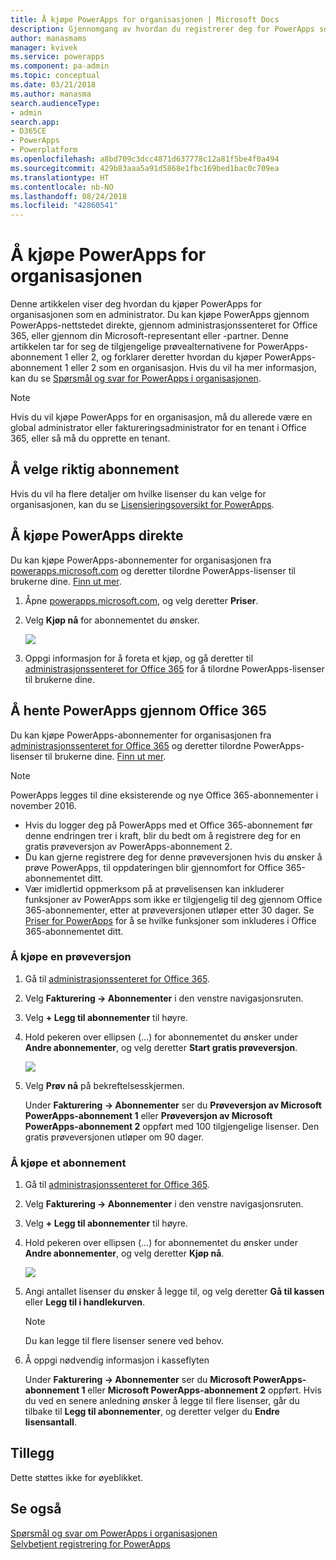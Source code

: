 ```yaml
---
title: Å kjøpe PowerApps for organisasjonen | Microsoft Docs
description: Gjennomgang av hvordan du registrerer deg for PowerApps som en administrator.
author: manasmams
manager: kvivek
ms.service: powerapps
ms.component: pa-admin
ms.topic: conceptual
ms.date: 03/21/2018
ms.author: manasma
search.audienceType:
- admin
search.app:
- D365CE
- PowerApps
- Powerplatform
ms.openlocfilehash: a8bd709c3dcc4871d637778c12a81f5be4f0a494
ms.sourcegitcommit: 429b83aaa5a91d5868e1fbc169bed1bac0c709ea
ms.translationtype: HT
ms.contentlocale: nb-NO
ms.lasthandoff: 08/24/2018
ms.locfileid: "42860541"
---
```

# <a name="purchase-powerapps-for-your-organization"></a>Å kjøpe PowerApps for organisasjonen
Denne artikkelen viser deg hvordan du kjøper PowerApps for organisasjonen som en administrator. Du kan kjøpe PowerApps gjennom PowerApps-nettstedet direkte, gjennom administrasjonssenteret for Office 365, eller gjennom din Microsoft-representant eller -partner. Denne artikkelen tar for seg de tilgjengelige prøvealternativene for PowerApps-abonnement 1 eller 2, og forklarer deretter hvordan du kjøper PowerApps-abonnement 1 eller 2 som en organisasjon. Hvis du vil ha mer informasjon, kan du se [Spørsmål og svar for PowerApps i organisasjonen](signup-question-and-answer.md).

> [!NOTE]
>   Hvis du vil kjøpe PowerApps for en organisasjon, må du allerede være en global administrator eller faktureringsadministrator for en tenant i Office 365, eller så må du opprette en tenant.

## <a name="choosing-the-right-plan"></a>Å velge riktig abonnement
Hvis du vil ha flere detaljer om hvilke lisenser du kan velge for organisasjonen, kan du se [Lisensieringsoversikt for PowerApps](pricing-billing-skus.md).

## <a name="purchase-powerapps-directly"></a>Å kjøpe PowerApps direkte
Du kan kjøpe PowerApps-abonnementer for organisasjonen fra [powerapps.microsoft.com][4] og deretter tilordne PowerApps-lisenser til brukerne dine. [Finn ut mer][5].

1. Åpne [powerapps.microsoft.com][4], og velg deretter **Priser**.

2. Velg **Kjøp nå** for abonnementet du ønsker.

    ![](./media/signup-for-powerapps-admin/buy-now.png)

3. Oppgi informasjon for å foreta et kjøp, og gå deretter til [administrasjonssenteret for Office 365][6] for å tilordne PowerApps-lisenser til brukerne dine.

## <a name="get-powerapps-through-office-365"></a>Å hente PowerApps gjennom Office 365
Du kan kjøpe PowerApps-abonnementer for organisasjonen fra [administrasjonssenteret for Office 365][6] og deretter tilordne PowerApps-lisenser til brukerne dine. [Finn ut mer][5].

> [!NOTE]
> PowerApps legges til dine eksisterende og nye Office 365-abonnementer i november 2016.
>
> * Hvis du logger deg på PowerApps med et Office 365-abonnement før denne endringen trer i kraft, blir du bedt om å registrere deg for en gratis prøveversjon av PowerApps-abonnement 2.
> * Du kan gjerne registrere deg for denne prøveversjonen hvis du ønsker å prøve PowerApps, til oppdateringen blir gjennomfort for Office 365-abonnementet ditt.  
> * Vær imidlertid oppmerksom på at prøvelisensen kan inkluderer funksjoner av PowerApps som ikke er tilgjengelig til deg gjennom Office 365-abonnementer, etter at prøveversjonen utløper etter 30 dager.  Se [Priser for PowerApps][2] for å se hvilke funksjoner som inkluderes i Office 365-abonnementet ditt.


### <a name="purchase-a-subscription-trial"></a>Å kjøpe en prøveversjon
1. Gå til [administrasjonssenteret for Office 365][6].

2. Velg **Fakturering -> Abonnementer** i den venstre navigasjonsruten.

3. Velg **+ Legg til abonnementer** til høyre.

4. Hold pekeren over ellipsen (...) for abonnementet du ønsker under **Andre abonnementer**, og velg deretter **Start gratis prøveversjon**.

    ![](./media/signup-for-powerapps-admin/admin-purchase-trial.png)

5. Velg **Prøv nå** på bekreftelsesskjermen.

    Under **Fakturering -> Abonnementer** ser du **Prøveversjon av Microsoft PowerApps-abonnement 1** eller **Prøveversjon av Microsoft PowerApps-abonnement 2** oppført med 100 tilgjengelige lisenser. Den gratis prøveversjonen utløper om 90 dager.

### <a name="purchase-a-subscription"></a>Å kjøpe et abonnement
1. Gå til [administrasjonssenteret for Office 365][6].

2. Velg **Fakturering -> Abonnementer** i den venstre navigasjonsruten.

3. Velg **+ Legg til abonnementer** til høyre.

4. Hold pekeren over ellipsen (...) for abonnementet du ønsker under **Andre abonnementer**, og velg deretter **Kjøp nå**.

    ![](./media/signup-for-powerapps-admin/admin-purchase-paid.png)

5. Angi antallet lisenser du ønsker å legge til, og velg deretter **Gå til kassen** eller **Legg til i handlekurven**.

   > [!NOTE]
   > Du kan legge til flere lisenser senere ved behov.


6. Å oppgi nødvendig informasjon i kasseflyten

    Under **Fakturering -> Abonnementer** ser du **Microsoft PowerApps-abonnement 1** eller **Microsoft PowerApps-abonnement 2** oppført. Hvis du ved en senere anledning ønsker å legge til flere lisenser, går du tilbake til **Legg til abonnementer**, og deretter velger du **Endre lisensantall**.

## <a name="add-ons"></a>Tillegg
Dette støttes ikke for øyeblikket.

## <a name="see-also"></a>Se også
[Spørsmål og svar om PowerApps i organisasjonen](signup-question-and-answer.md)  
[Selvbetjent registrering for PowerApps](../maker/signup-for-powerapps.md)  

<!--Reference links in article-->
[1]: http://go.microsoft.com/fwlink/p/?LinkId=715583
[2]: http://go.microsoft.com/fwlink/p/?LinkId=708209
[4]: https://go.microsoft.com/fwlink/?linkid=832551
[5]: https://support.office.com/article/997596b5-4173-4627-b915-36abac6786dc
[6]: https://portal.office.com/admin/default.aspx
